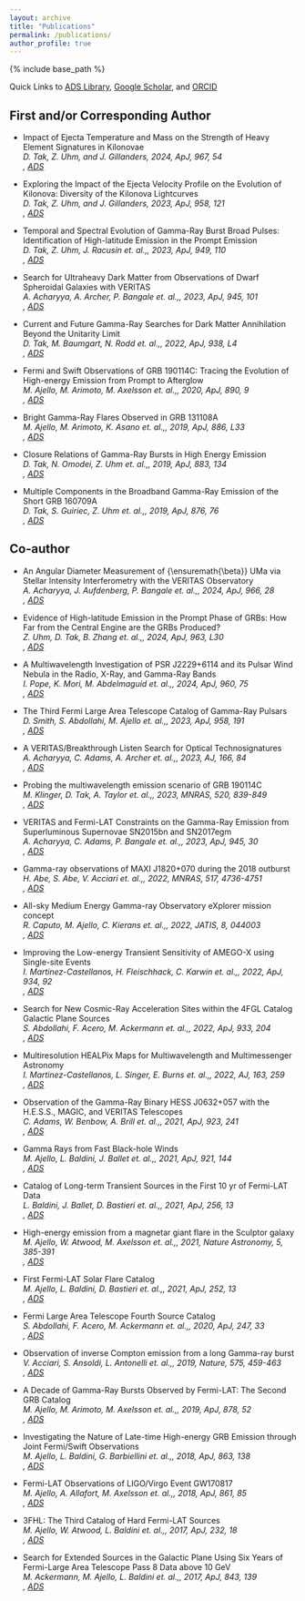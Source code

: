 ```yaml
---
layout: archive
title: "Publications"
permalink: /publications/
author_profile: true
---
```


{% include base_path %}

Quick Links to
 [ADS Library](https://ui.adsabs.harvard.edu/public-libraries/NcNSS5NLQBaMY7s9EsZfoQ),
 [Google Scholar](https://scholar.google.com/citations?user=UuiLBJEAAAAJ&hl=en), and
 [ORCID](https://orcid.org/0000-0002-9852-2469)

## First and/or Corresponding Author
 * Impact of Ejecta Temperature and Mass on the Strength of Heavy Element Signatures in Kilonovae   
 *D. Tak, Z. Uhm, and J. Gillanders, 2024, ApJ, 967, 54*   
 *<span class="__dimensions_badge_embed__" data-doi="10.3847/1538-4357/ad3af4" data-style="small_rectangle"></span><script async src="https://badge.dimensions.ai/badge.js" charset="utf-8"></script>, [ADS](https://ui.adsabs.harvard.edu/abs/2024ApJ...967...54T/abstract)* 

 * Exploring the Impact of the Ejecta Velocity Profile on the Evolution of Kilonova: Diversity of the Kilonova Lightcurves   
 *D. Tak, Z. Uhm, and J. Gillanders, 2023, ApJ, 958, 121*   
 *<span class="__dimensions_badge_embed__" data-doi="10.3847/1538-4357/ad06b0" data-style="small_rectangle"></span><script async src="https://badge.dimensions.ai/badge.js" charset="utf-8"></script>, [ADS](https://ui.adsabs.harvard.edu/abs/2023ApJ...958..121T/abstract)* 

 * Temporal and Spectral Evolution of Gamma-Ray Burst Broad Pulses: Identification of High-latitude Emission in the Prompt Emission   
 *D. Tak, Z. Uhm, J. Racusin et. al.,, 2023, ApJ, 949, 110*   
 *<span class="__dimensions_badge_embed__" data-doi="10.3847/1538-4357/acc581" data-style="small_rectangle"></span><script async src="https://badge.dimensions.ai/badge.js" charset="utf-8"></script>, [ADS](https://ui.adsabs.harvard.edu/abs/2023ApJ...949..110T/abstract)* 

 * Search for Ultraheavy Dark Matter from Observations of Dwarf Spheroidal Galaxies with VERITAS   
 *A. Acharyya, A. Archer, P. Bangale et. al.,, 2023, ApJ, 945, 101*   
 *<span class="__dimensions_badge_embed__" data-doi="10.3847/1538-4357/acbc7b" data-style="small_rectangle"></span><script async src="https://badge.dimensions.ai/badge.js" charset="utf-8"></script>, [ADS](https://ui.adsabs.harvard.edu/abs/2023ApJ...945..101A/abstract)* 

 * Current and Future Gamma-Ray Searches for Dark Matter Annihilation Beyond the Unitarity Limit   
 *D. Tak, M. Baumgart, N. Rodd et. al.,, 2022, ApJ, 938, L4*   
 *<span class="__dimensions_badge_embed__" data-doi="10.3847/2041-8213/ac9387" data-style="small_rectangle"></span><script async src="https://badge.dimensions.ai/badge.js" charset="utf-8"></script>, [ADS](https://ui.adsabs.harvard.edu/abs/2022ApJ...938L...4T/abstract)* 

 * Fermi and Swift Observations of GRB 190114C: Tracing the Evolution of High-energy Emission from Prompt to Afterglow   
 *M. Ajello, M. Arimoto, M. Axelsson et. al.,, 2020, ApJ, 890, 9*   
 *<span class="__dimensions_badge_embed__" data-doi="10.3847/1538-4357/ab5b05" data-style="small_rectangle"></span><script async src="https://badge.dimensions.ai/badge.js" charset="utf-8"></script>, [ADS](https://ui.adsabs.harvard.edu/abs/2020ApJ...890....9A/abstract)* 

 * Bright Gamma-Ray Flares Observed in GRB 131108A   
 *M. Ajello, M. Arimoto, K. Asano et. al.,, 2019, ApJ, 886, L33*   
 *<span class="__dimensions_badge_embed__" data-doi="10.3847/2041-8213/ab564f" data-style="small_rectangle"></span><script async src="https://badge.dimensions.ai/badge.js" charset="utf-8"></script>, [ADS](https://ui.adsabs.harvard.edu/abs/2019ApJ...886L..33A/abstract)* 

 * Closure Relations of Gamma-Ray Bursts in High Energy Emission   
 *D. Tak, N. Omodei, Z. Uhm et. al.,, 2019, ApJ, 883, 134*   
 *<span class="__dimensions_badge_embed__" data-doi="10.3847/1538-4357/ab3982" data-style="small_rectangle"></span><script async src="https://badge.dimensions.ai/badge.js" charset="utf-8"></script>, [ADS](https://ui.adsabs.harvard.edu/abs/2019ApJ...883..134T/abstract)* 

 * Multiple Components in the Broadband Gamma-Ray Emission of the Short GRB 160709A   
 *D. Tak, S. Guiriec, Z. Uhm et. al.,, 2019, ApJ, 876, 76*   
 *<span class="__dimensions_badge_embed__" data-doi="10.3847/1538-4357/ab0e72" data-style="small_rectangle"></span><script async src="https://badge.dimensions.ai/badge.js" charset="utf-8"></script>, [ADS](https://ui.adsabs.harvard.edu/abs/2019ApJ...876...76T/abstract)* 

## Co-author
 * An Angular Diameter Measurement of {\ensuremath{\beta}} UMa via Stellar Intensity Interferometry with the VERITAS Observatory   
 *A. Acharyya, J. Aufdenberg, P. Bangale et. al.,, 2024, ApJ, 966, 28*   
 *<span class="__dimensions_badge_embed__" data-doi="10.3847/1538-4357/ad2b68" data-style="small_rectangle"></span><script async src="https://badge.dimensions.ai/badge.js" charset="utf-8"></script>, [ADS](https://ui.adsabs.harvard.edu/abs/2024ApJ...966...28A/abstract)* 

 * Evidence of High-latitude Emission in the Prompt Phase of GRBs: How Far from the Central Engine are the GRBs Produced?   
 *Z. Uhm, D. Tak, B. Zhang et. al.,, 2024, ApJ, 963, L30*   
 *<span class="__dimensions_badge_embed__" data-doi="10.3847/2041-8213/ad28b7" data-style="small_rectangle"></span><script async src="https://badge.dimensions.ai/badge.js" charset="utf-8"></script>, [ADS](https://ui.adsabs.harvard.edu/abs/2024ApJ...963L..30U/abstract)* 

 * A Multiwavelength Investigation of PSR J2229+6114 and its Pulsar Wind Nebula in the Radio, X-Ray, and Gamma-Ray Bands   
 *I. Pope, K. Mori, M. Abdelmaguid et. al.,, 2024, ApJ, 960, 75*   
 *<span class="__dimensions_badge_embed__" data-doi="10.3847/1538-4357/ad0120" data-style="small_rectangle"></span><script async src="https://badge.dimensions.ai/badge.js" charset="utf-8"></script>, [ADS](https://ui.adsabs.harvard.edu/abs/2024ApJ...960...75P/abstract)* 

 * The Third Fermi Large Area Telescope Catalog of Gamma-Ray Pulsars   
 *D. Smith, S. Abdollahi, M. Ajello et. al.,, 2023, ApJ, 958, 191*   
 *<span class="__dimensions_badge_embed__" data-doi="10.3847/1538-4357/acee67" data-style="small_rectangle"></span><script async src="https://badge.dimensions.ai/badge.js" charset="utf-8"></script>, [ADS](https://ui.adsabs.harvard.edu/abs/2023ApJ...958..191S/abstract)* 

 * A VERITAS/Breakthrough Listen Search for Optical Technosignatures   
 *A. Acharyya, C. Adams, A. Archer et. al.,, 2023, AJ, 166, 84*   
 *<span class="__dimensions_badge_embed__" data-doi="10.3847/1538-3881/ace347" data-style="small_rectangle"></span><script async src="https://badge.dimensions.ai/badge.js" charset="utf-8"></script>, [ADS](https://ui.adsabs.harvard.edu/abs/2023AJ....166...84A/abstract)* 

 * Probing the multiwavelength emission scenario of GRB 190114C   
 *M. Klinger, D. Tak, A. Taylor et. al.,, 2023, MNRAS, 520, 839-849*   
 *<span class="__dimensions_badge_embed__" data-doi="10.1093/mnras/stad142" data-style="small_rectangle"></span><script async src="https://badge.dimensions.ai/badge.js" charset="utf-8"></script>, [ADS](https://ui.adsabs.harvard.edu/abs/2023MNRAS.520..839K/abstract)* 

 * VERITAS and Fermi-LAT Constraints on the Gamma-Ray Emission from Superluminous Supernovae SN2015bn and SN2017egm   
 *A. Acharyya, C. Adams, P. Bangale et. al.,, 2023, ApJ, 945, 30*   
 *<span class="__dimensions_badge_embed__" data-doi="10.3847/1538-4357/acb7e6" data-style="small_rectangle"></span><script async src="https://badge.dimensions.ai/badge.js" charset="utf-8"></script>, [ADS](https://ui.adsabs.harvard.edu/abs/2023ApJ...945...30A/abstract)* 

 * Gamma-ray observations of MAXI J1820+070 during the 2018 outburst   
 *H. Abe, S. Abe, V. Acciari et. al.,, 2022, MNRAS, 517, 4736-4751*   
 *<span class="__dimensions_badge_embed__" data-doi="10.1093/mnras/stac2686" data-style="small_rectangle"></span><script async src="https://badge.dimensions.ai/badge.js" charset="utf-8"></script>, [ADS](https://ui.adsabs.harvard.edu/abs/2022MNRAS.517.4736A/abstract)* 

 * All-sky Medium Energy Gamma-ray Observatory eXplorer mission concept   
 *R. Caputo, M. Ajello, C. Kierans et. al.,, 2022, JATIS, 8, 044003*   
 *<span class="__dimensions_badge_embed__" data-doi="10.1117/1.JATIS.8.4.044003" data-style="small_rectangle"></span><script async src="https://badge.dimensions.ai/badge.js" charset="utf-8"></script>, [ADS](https://ui.adsabs.harvard.edu/abs/2022JATIS...8d4003C/abstract)* 

 * Improving the Low-energy Transient Sensitivity of AMEGO-X using Single-site Events   
 *I. Martinez-Castellanos, H. Fleischhack, C. Karwin et. al.,, 2022, ApJ, 934, 92*   
 *<span class="__dimensions_badge_embed__" data-doi="10.3847/1538-4357/ac7ab2" data-style="small_rectangle"></span><script async src="https://badge.dimensions.ai/badge.js" charset="utf-8"></script>, [ADS](https://ui.adsabs.harvard.edu/abs/2022ApJ...934...92M/abstract)* 

 * Search for New Cosmic-Ray Acceleration Sites within the 4FGL Catalog Galactic Plane Sources   
 *S. Abdollahi, F. Acero, M. Ackermann et. al.,, 2022, ApJ, 933, 204*   
 *<span class="__dimensions_badge_embed__" data-doi="10.3847/1538-4357/ac704f" data-style="small_rectangle"></span><script async src="https://badge.dimensions.ai/badge.js" charset="utf-8"></script>, [ADS](https://ui.adsabs.harvard.edu/abs/2022ApJ...933..204A/abstract)* 

 * Multiresolution HEALPix Maps for Multiwavelength and Multimessenger Astronomy   
 *I. Martinez-Castellanos, L. Singer, E. Burns et. al.,, 2022, AJ, 163, 259*   
 *<span class="__dimensions_badge_embed__" data-doi="10.3847/1538-3881/ac6260" data-style="small_rectangle"></span><script async src="https://badge.dimensions.ai/badge.js" charset="utf-8"></script>, [ADS](https://ui.adsabs.harvard.edu/abs/2022AJ....163..259M/abstract)* 

 * Observation of the Gamma-Ray Binary HESS J0632+057 with the H.E.S.S., MAGIC, and VERITAS Telescopes   
 *C. Adams, W. Benbow, A. Brill et. al.,, 2021, ApJ, 923, 241*   
 *<span class="__dimensions_badge_embed__" data-doi="10.3847/1538-4357/ac29b7" data-style="small_rectangle"></span><script async src="https://badge.dimensions.ai/badge.js" charset="utf-8"></script>, [ADS](https://ui.adsabs.harvard.edu/abs/2021ApJ...923..241A/abstract)* 

 * Gamma Rays from Fast Black-hole Winds   
 *M. Ajello, L. Baldini, J. Ballet et. al.,, 2021, ApJ, 921, 144*   
 *<span class="__dimensions_badge_embed__" data-doi="10.3847/1538-4357/ac1bb2" data-style="small_rectangle"></span><script async src="https://badge.dimensions.ai/badge.js" charset="utf-8"></script>, [ADS](https://ui.adsabs.harvard.edu/abs/2021ApJ...921..144A/abstract)* 

 * Catalog of Long-term Transient Sources in the First 10 yr of Fermi-LAT Data   
 *L. Baldini, J. Ballet, D. Bastieri et. al.,, 2021, ApJ, 256, 13*   
 *<span class="__dimensions_badge_embed__" data-doi="10.3847/1538-4365/ac072a" data-style="small_rectangle"></span><script async src="https://badge.dimensions.ai/badge.js" charset="utf-8"></script>, [ADS](https://ui.adsabs.harvard.edu/abs/2021ApJS..256...13B/abstract)* 

 * High-energy emission from a magnetar giant flare in the Sculptor galaxy   
 *M. Ajello, W. Atwood, M. Axelsson et. al.,, 2021, Nature Astronomy, 5, 385-391*   
 *<span class="__dimensions_badge_embed__" data-doi="10.1038/s41550-020-01287-8" data-style="small_rectangle"></span><script async src="https://badge.dimensions.ai/badge.js" charset="utf-8"></script>, [ADS](https://ui.adsabs.harvard.edu/abs/2021NatAs...5..385F/abstract)* 

 * First Fermi-LAT Solar Flare Catalog   
 *M. Ajello, L. Baldini, D. Bastieri et. al.,, 2021, ApJ, 252, 13*   
 *<span class="__dimensions_badge_embed__" data-doi="10.3847/1538-4365/abd32e" data-style="small_rectangle"></span><script async src="https://badge.dimensions.ai/badge.js" charset="utf-8"></script>, [ADS](https://ui.adsabs.harvard.edu/abs/2021ApJS..252...13A/abstract)* 

 * Fermi Large Area Telescope Fourth Source Catalog   
 *S. Abdollahi, F. Acero, M. Ackermann et. al.,, 2020, ApJ, 247, 33*   
 *<span class="__dimensions_badge_embed__" data-doi="10.3847/1538-4365/ab6bcb" data-style="small_rectangle"></span><script async src="https://badge.dimensions.ai/badge.js" charset="utf-8"></script>, [ADS](https://ui.adsabs.harvard.edu/abs/2020ApJS..247...33A/abstract)* 

 * Observation of inverse Compton emission from a long Gamma-ray burst   
 *V. Acciari, S. Ansoldi, L. Antonelli et. al.,, 2019, Nature, 575, 459-463*   
 *<span class="__dimensions_badge_embed__" data-doi="10.1038/s41586-019-1754-6" data-style="small_rectangle"></span><script async src="https://badge.dimensions.ai/badge.js" charset="utf-8"></script>, [ADS](https://ui.adsabs.harvard.edu/abs/2019Natur.575..459M/abstract)* 

 * A Decade of Gamma-Ray Bursts Observed by Fermi-LAT: The Second GRB Catalog   
 *M. Ajello, M. Arimoto, M. Axelsson et. al.,, 2019, ApJ, 878, 52*   
 *<span class="__dimensions_badge_embed__" data-doi="10.3847/1538-4357/ab1d4e" data-style="small_rectangle"></span><script async src="https://badge.dimensions.ai/badge.js" charset="utf-8"></script>, [ADS](https://ui.adsabs.harvard.edu/abs/2019ApJ...878...52A/abstract)* 

 * Investigating the Nature of Late-time High-energy GRB Emission through Joint Fermi/Swift Observations   
 *M. Ajello, L. Baldini, G. Barbiellini et. al.,, 2018, ApJ, 863, 138*   
 *<span class="__dimensions_badge_embed__" data-doi="10.3847/1538-4357/aad000" data-style="small_rectangle"></span><script async src="https://badge.dimensions.ai/badge.js" charset="utf-8"></script>, [ADS](https://ui.adsabs.harvard.edu/abs/2018ApJ...863..138A/abstract)* 

 * Fermi-LAT Observations of LIGO/Virgo Event GW170817   
 *M. Ajello, A. Allafort, M. Axelsson et. al.,, 2018, ApJ, 861, 85*   
 *<span class="__dimensions_badge_embed__" data-doi="10.3847/1538-4357/aac515" data-style="small_rectangle"></span><script async src="https://badge.dimensions.ai/badge.js" charset="utf-8"></script>, [ADS](https://ui.adsabs.harvard.edu/abs/2018ApJ...861...85A/abstract)* 

 * 3FHL: The Third Catalog of Hard Fermi-LAT Sources   
 *M. Ajello, W. Atwood, L. Baldini et. al.,, 2017, ApJ, 232, 18*   
 *<span class="__dimensions_badge_embed__" data-doi="10.3847/1538-4365/aa8221" data-style="small_rectangle"></span><script async src="https://badge.dimensions.ai/badge.js" charset="utf-8"></script>, [ADS](https://ui.adsabs.harvard.edu/abs/2017ApJS..232...18A/abstract)* 

 * Search for Extended Sources in the Galactic Plane Using Six Years of Fermi-Large Area Telescope Pass 8 Data above 10 GeV   
 *M. Ackermann, M. Ajello, L. Baldini et. al.,, 2017, ApJ, 843, 139*   
 *<span class="__dimensions_badge_embed__" data-doi="10.3847/1538-4357/aa775a" data-style="small_rectangle"></span><script async src="https://badge.dimensions.ai/badge.js" charset="utf-8"></script>, [ADS](https://ui.adsabs.harvard.edu/abs/2017ApJ...843..139A/abstract)* 
